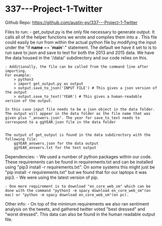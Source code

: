 # 337---Project-1-Twitter



Github Repo: https://github.com/austin-py/337---Project-1-Twitter

Files to run: 
    - get_output.py is the only file necessary to generate output. It calls all of the helper functions we wrote and compiles them into a . This file could easily 
      be run from within the actual python file by modifying the input under the  "if __name__ == '__main__':" statement.  The default we have it set to is to run 
      save to json and save to text for both the 2013 and 2015 data.  We have the data housed in the '/data/' subdirectory and our code relies on this. 


    - Additionally, the file can be called from the command line after importing. 
    For example: 
        > python3 
        > import get_output.py as output
        > output.save_to_json('INPUT FILE') # This gives a json version of the output 
        > output.save_to_text('YEAR') # This gives a human-readable version of the output. 

    In this case input file needs to be a json object in the data folder. The output will appear in the data folder as the file name that was given plus "_answers.json". The year for save_to_text needs to correspond to a ggYEAR.json file in the data folder

   
    The output of get_output is found in the data subdirectory with the following file: 
        ggYEAR_answers.json for the data output
        ggYEAR_answers.txt for the text output 



Dependencies: 
    - We used a number of python packages within our code. These requirements can be found in requirements.txt and can 
    be installed using "pip3 install -r requirements.txt". On some systems this might just be "pip install -r 
    requirements.txt" but we found that for our laptops it was pip3. 
    - We were using the latest version of pip. 

    - One more requirement is to download "en_core_web_sm" which can be done with the command "python3 -m spacy download en_core_web_sm"(on mac) or "python -m spacy download en_core_web_sm"(on pc).  


Other info: 
    -  On top of the minimum requirements we also ran sentiment analysis on the tweets, and gathered twitter voted "best 
    dressed" and "worst dressed". This data can also be found in the human readable output file. 